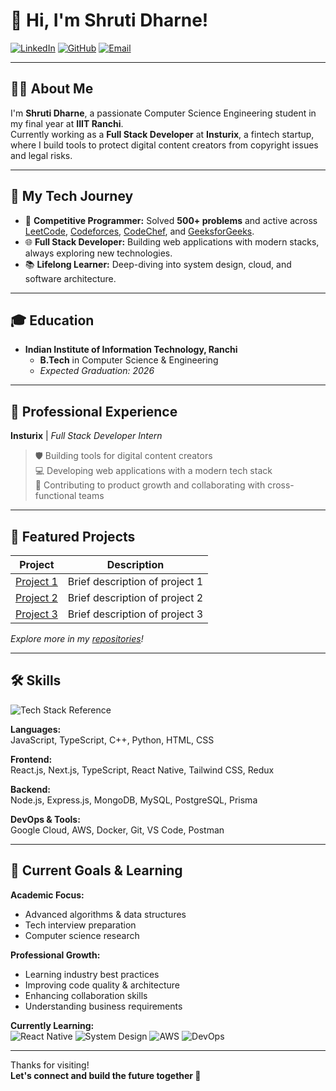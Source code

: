 # 👋 Hi, I'm Shruti Dharne!

[![LinkedIn](https://img.shields.io/badge/-LinkedIn-blue?logo=linkedin&logoColor=white&style=flat-square)](https://linkedin.com/in/shruti-dharne-86582a241)
[![GitHub](https://img.shields.io/badge/-GitHub-black?logo=github&logoColor=white&style=flat-square)](https://github.com/shrutidharne)
[![Email](https://img.shields.io/badge/-Email-red?logo=gmail&logoColor=white&style=flat-square)](mailto:shrutidharne651@gmail.com)

---

## 👩‍💻 About Me

I'm **Shruti Dharne**, a passionate Computer Science Engineering student in my final year at **IIIT Ranchi**.  
Currently working as a **Full Stack Developer** at **Insturix**, a fintech startup, where I build tools to protect digital content creators from copyright issues and legal risks.

---

## 🚀 My Tech Journey

- 🧩 **Competitive Programmer:** Solved **500+ problems** and active across [LeetCode](https://leetcode.com/shrutidharne/), [Codeforces](https://codeforces.com/profile/shrutidharne), [CodeChef](https://www.codechef.com/users/shrutidharne), and [GeeksforGeeks](https://auth.geeksforgeeks.org/user/shrutidharne).
- 🌐 **Full Stack Developer:** Building web applications with modern stacks, always exploring new technologies.
- 📚 **Lifelong Learner:** Deep-diving into system design, cloud, and software architecture.

---

## 🎓 Education

- **Indian Institute of Information Technology, Ranchi**
  - **B.Tech** in Computer Science & Engineering
  - _Expected Graduation: 2026_

---

## 💼 Professional Experience

**Insturix** | _Full Stack Developer Intern_  
> 🛡️ Building tools for digital content creators  
> 💻 Developing web applications with a modern tech stack  
> 🚀 Contributing to product growth and collaborating with cross-functional teams

---

## 🚀 Featured Projects

| Project | Description |
| ------- | ----------- |
| [Project 1](#) | Brief description of project 1 |
| [Project 2](#) | Brief description of project 2 |
| [Project 3](#) | Brief description of project 3 |

_Explore more in my [repositories](https://github.com/shrutidharne?tab=repositories)!_

---

## 🛠️ Skills

![Tech Stack Reference](image1)

**Languages:**  
JavaScript, TypeScript, C++, Python, HTML, CSS

**Frontend:**  
React.js, Next.js, TypeScript, React Native, Tailwind CSS, Redux

**Backend:**  
Node.js, Express.js, MongoDB, MySQL, PostgreSQL, Prisma

**DevOps & Tools:**  
Google Cloud, AWS, Docker, Git, VS Code, Postman

---

## 🎯 Current Goals & Learning

**Academic Focus:**  
- Advanced algorithms & data structures  
- Tech interview preparation  
- Computer science research

**Professional Growth:**  
- Learning industry best practices  
- Improving code quality & architecture  
- Enhancing collaboration skills  
- Understanding business requirements

**Currently Learning:**  
![React Native](https://img.shields.io/badge/-React%20Native-61DAFB?logo=react&logoColor=black&style=flat-square)
![System Design](https://img.shields.io/badge/-System%20Design-blue?style=flat-square)
![AWS](https://img.shields.io/badge/-AWS-232F3E?logo=amazon-aws&logoColor=white&style=flat-square)
![DevOps](https://img.shields.io/badge/-DevOps-green?style=flat-square)

---

Thanks for visiting!  
**Let's connect and build the future together 🚀**
